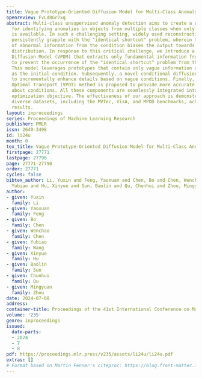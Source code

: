 ```yaml
---
title: Vague Prototype-Oriented Diffusion Model for Multi-Class Anomaly Detection
openreview: FvLd8Gr7xq
abstract: Multi-class unsupervised anomaly detection aims to create a unified model
  for identifying anomalies in objects from multiple classes when only normal data
  is available. In such a challenging setting, widely used reconstruction-based networks
  persistently grapple with the "identical shortcut" problem, wherein the infiltration
  of abnormal information from the condition biases the output towards an anomalous
  distribution. In response to this critical challenge, we introduce a Vague Prototype-Oriented
  Diffusion Model (VPDM) that extracts only fundamental information from the condition
  to prevent the occurrence of the "identical shortcut" problem from the input layer.
  This model leverages prototypes that contain only vague information about the target
  as the initial condition. Subsequently, a novel conditional diffusion model is introduced
  to incrementally enhance details based on vague conditions. Finally, a Vague Prototype-Oriented
  Optimal Transport (VPOT) method is proposed to provide more accurate information
  about conditions. All these components are seamlessly integrated into a unified
  optimization objective. The effectiveness of our approach is demonstrated across
  diverse datasets, including the MVTec, VisA, and MPDD benchmarks, achieving state-of-the-art
  results.
layout: inproceedings
series: Proceedings of Machine Learning Research
publisher: PMLR
issn: 2640-3498
id: li24u
month: 0
tex_title: Vague Prototype-Oriented Diffusion Model for Multi-Class Anomaly Detection
firstpage: 27771
lastpage: 27790
page: 27771-27790
order: 27771
cycles: false
bibtex_author: Li, Yuxin and Feng, Yaoxuan and Chen, Bo and Chen, Wenchao and Wang,
  Yubiao and Hu, Xinyue and Sun, Baolin and Qu, Chunhui and Zhou, Mingyuan
author:
- given: Yuxin
  family: Li
- given: Yaoxuan
  family: Feng
- given: Bo
  family: Chen
- given: Wenchao
  family: Chen
- given: Yubiao
  family: Wang
- given: Xinyue
  family: Hu
- given: Baolin
  family: Sun
- given: Chunhui
  family: Qu
- given: Mingyuan
  family: Zhou
date: 2024-07-08
address:
container-title: Proceedings of the 41st International Conference on Machine Learning
volume: '235'
genre: inproceedings
issued:
  date-parts:
  - 2024
  - 7
  - 8
pdf: https://proceedings.mlr.press/v235/assets/li24u/li24u.pdf
extras: []
# Format based on Martin Fenner's citeproc: https://blog.front-matter.io/posts/citeproc-yaml-for-bibliographies/
---
```


